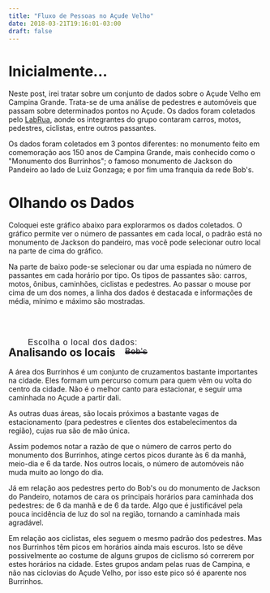 ```yaml
---
title: "Fluxo de Pessoas no Açude Velho"
date: 2018-03-21T19:16:01-03:00
draft: false
---
```

<!-- markdownlint-disable MD033 -->
<style>
    @import url("https://fonts.googleapis.com/css?family=Oswald:500");
    div.placeOp {
        position: relative !important;
        width: 100%;
        top: 50px;
        text-align: center;
    }

    div.placeOp button,
    div.placeOp p {
        font-family: 'Oswald', sans-serif;
        font-style: regular;
        text-decoration: none;
        color: #16151b;
        margin: 0 15px;
        font-size: 16px;
        letter-spacing: 1px;
        position: relative;
        display: inline-block;
        border: none;
        padding: 0;
        background: none;
    }

    div.placeOp button:before {
        content: '';
        position: absolute;
        width: 100%;
        height: 3px;
        background: #16151b;
        top: 47%;
        animation: out 0.2s cubic-bezier(1, 0, 0.58, 0.97) 1 both;
    }

    div.placeOp button:hover:before,
    div.placeOp button.placeActive:before {
        animation: in 0.2s cubic-bezier(1, 0, 0.58, 0.97) 1 both;
    }

    #tooltip {
        position: absolute;
        width: 200px;
        height: auto;
        padding: 10px;
        background-color: white;
        -webkit-border-radius: 10px;
        -moz-border-radius: 10px;
        border-radius: 10px;
        -webkit-box-shadow: 4px 4px 10px rgba(0, 0, 0, 0.4);
        -moz-box-shadow: 4px 4px 10px rgba(0, 0, 0, 0.4);
        box-shadow: 4px 4px 10px rgba(0, 0, 0, 0.4);
        pointer-events: none;
    }

    #tooltip.hidden {
        display: none;
    }

    #tooltip p {
        margin: 0;
        font-family: sans-serif;
        font-size: 16px;
        line-height: 20px;
    }

    .legend {
        font-size: 16px;
        font-weight: bold;
        text-anchor: middle;
    }

    @keyframes in {
        0% {
            width: 0;
            left: 0;
            right: auto;
        }
        100% {
            left: 0;
            right: auto;
            width: 100%;
        }
    }

    @keyframes out {
        0% {
            width: 100%;
            left: auto;
            right: 0;
        }
        100% {
            width: 0;
            left: auto;
            right: 0;
        }
    }

    @keyframes show {
        0% {
            opacity: 0;
            transform: translateY(-10px);
        }
        100% {
            opacity: 1;
            transform: translateY(0);
        }
    }

    div.placeOp button:nth-child(1) {
        animation: show 0.2s 1.1s ease 1 both;
    }

    div.placeOp button:nth-child(2) {
        animation: show 0.2s 1.2s ease 1 both;
    }

    div.placeOp button:nth-child(3) {
        animation: show 0.2s 1.3s ease 1 both;
    }

    .name-unit {
        font-style: regular;
    }

    #xAxis, #yAxis {
        font-size: 8pt !important;
    }
</style>

# Inicialmente...

Neste post, irei tratar sobre um conjunto de dados sobre o Açude Velho em Campina Grande. Trata-se de uma análise de pedestres e automóveis que passam sobre determinados pontos no Açude. Os dados foram coletados pelo [LabRua](https://labrua.github.io/site-labrua/), aonde os integrantes do grupo contaram carros, motos, pedestres, ciclistas, entre outros passantes.

Os dados foram coletados em 3 pontos diferentes: no monumento feito em comemoração aos 150 anos de Campina Grande, mais conhecido como o "Monumento dos Burrinhos"; o famoso monumento de Jackson do Pandeiro ao lado de Luiz Gonzaga; e por fim uma franquia da rede Bob's.

# Olhando os Dados

Coloquei este gráfico abaixo para explorarmos os dados coletados. O gráfico permite ver o número de passantes em cada local, o padrão está no monumento de Jackson do pandeiro, mas você pode selecionar outro local na parte de cima do gráfico.

Na parte de baixo pode-se selecionar ou dar uma espiada no número de passantes em cada horário por tipo. Os tipos de passantes são: carros, motos, ônibus, caminhões, ciclistas e pedestres. Ao passar o mouse por cima de um dos nomes, a linha dos dados é destacada e informações de média, mínimo e máximo são mostradas.

<div id="chart">
<div class="placeOp">
    <p>Escolha o local dos dados:</p>
    <button id="burrinhos">Burrinhos</button>
    <button id="jackson" class="placeActive">Jackson</button>
    <button id="bobs">Bob's</button>
</div>
<div id="tooltip" class="hidden">
    <p><strong>Detalhes:</strong></p>
    <p>- Média: <span id="meanTip"></span></p>
    <p>- Mínimo: <span id="minTip"></span></p>
    <p>- Máximo: <span id="maxTip"></span></p>
</div>
</div>

## Analisando os locais

A área dos Burrinhos é um conjunto de cruzamentos bastante importantes na cidade. Eles formam um percurso comum para quem vêm ou volta do centro da cidade. Não é o melhor canto para estacionar, e seguir uma caminhada no Açude a partir dali.

As outras duas áreas, são locais próximos a bastante vagas de estacionamento (para pedestres e clientes dos estabelecimentos da região), cujas rua são de mão única.

Assim podemos notar a razão de que o número de carros perto do monumento dos Burrinhos, atinge certos picos durante às 6 da manhã, meio-dia e 6 da tarde. Nos outros locais, o número de automóveis não muda muito ao longo do dia.

Já em relação aos pedestres perto do Bob's ou do monumento de Jackson do Pandeiro, notamos de cara os principais horários para caminhada dos pedestres: de 6 da manhã e de 6 da tarde. Algo que é justificável pela pouca incidência de luz do sol na região, tornando a caminhada mais agradável.

Em relação aos ciclistas, eles seguem o mesmo padrão dos pedestres. Mas nos Burrinhos têm picos em horários ainda mais escuros. Isto se dêve possivelmente ao costume de alguns grupos de ciclismo só correrem por estes horários na cidade. Estes grupos andam pelas ruas de Campina, e não nas ciclovias do Açude Velho, por isso este pico só é aparente nos Burrinhos.

<script src="https://d3js.org/d3.v4.min.js"></script>
<script src="scripts/acude-fluxo.js"></script>